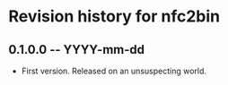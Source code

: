 # Revision history for nfc2bin

## 0.1.0.0 -- YYYY-mm-dd

* First version. Released on an unsuspecting world.
